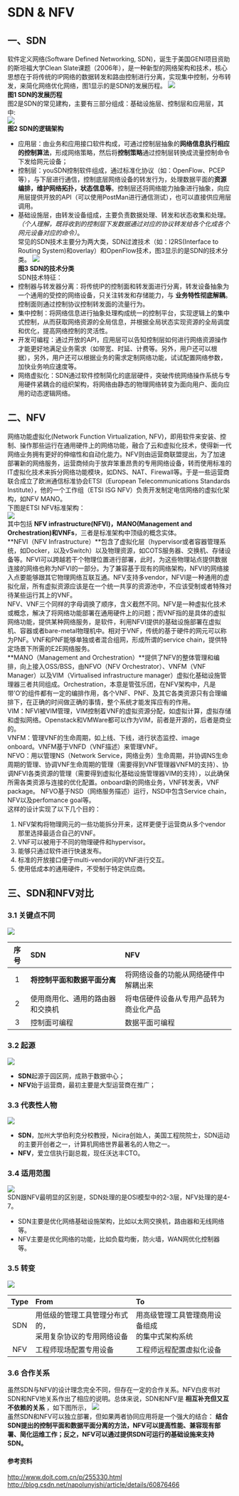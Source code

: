 SDN & NFV
================
## 一、SDN
软件定义网络(Software Defined Networking, SDN)，诞生于美国GENI项目资助的斯坦福大学Clean Slate课题（2006年），是一种新型的网络架构和技术，核心思想在于将传统的IP网络的数据转发和路由控制进行分离，实现集中控制，分布转发，来简化网络优化网络，图1显示的是SDN的发展历程。
![](./SDN路线.png) </br>
**图1 SDN的发展历程**</br>
图2是SDN的常见建构，主要有三部分组成：基础设施层、控制层和应用层，其中:</br>
![](./SDN逻辑架构.png) </br>
**图2 SDN的逻辑架构** </br>
-  应用层：由业务和应用接口软件构成，可通过控制层抽象的**网络信息执行相应的控制算法**，形成网络策略，然后将**控制策略**通过控制层转换成流量控制命令下发给网元设备；
-  控制层：youSDN控制软件组成，通过标准化协议（如：OpenFlow、PCEP等），与下层进行通信，控制底层网络设备的转发行为，处理数据平面的**资源编排，维护网络拓扑，状态信息等**。控制层还将网络能力抽象进行抽象，向应用层提供开放的API（可以使用PostMan进行通信测试），也可以直接供应用层调用。
-  基础设施层，由转发设备组成，主要负责数据处理、转发和状态收集和处理。*（个人理解，既将收到的控制层下发数据通过对应的协议转发给各个化成各个网元设备对应的命令）*。</br>
常见的SDN技术主要分为两大类，SDN过渡技术（如：I2RS(Interface to Routing System)和overlay）和OpenFlow技术，图3显示的是SDN的技术分类。
![](./SDN技术.png) </br>
**图3 SDN的技术分类**</br>
SDN技术特征：
-  控制器与转发器分离：将传统IP的控制面和转发面进行分离，转发设备抽象为一个通用的受控的网络设备，只关注转发和存储能力，与 **业务特性彻底解耦**。控制面则通过控制协议控制转发面的流量行为。
-  集中控制：将网络信息进行抽象处理构成统一的控制平台，实现逻辑上的集中式控制，从而获取网络资源的全局信息，并根据全局状态实现资源的全局调度和优化，提高网络控制的灵活性。
-  开发可编程：通过开放的API，应用层可以告知控制层如何进行网络资源操作才能更好地满足业务需求（如带宽、时延、计费等。另外，用户还可以根据），另外，用户还可以根据业务的需求定制网络功能，试试配置网络参数，加快业务响应速度等。
-  网络虚拟化：SDN通过软件控制简化的底层硬件，突破传统网络操作系统与专用硬件紧耦合的组织架构，将网络由静态的物理网络转变为面向用户、面向应用的动态逻辑网络。

## 二、NFV
网络功能虚拟化(Network Function Virtualization, NFV)，即用软件来安装、控制、操作那些运行在通用硬件上的网络功能，融合了云和虚拟化技术，使得新一代网络业务拥有更好的伸缩性和自动化能力。NFV则由运营商联盟提出，为了加速部署新的网络服务，运营商倾向于放弃笨重昂贵的专用网络设备，转而使用标准的IT虚拟化技术来拆分网络功能模块，如DNS、NAT、Firewall等。于是一些运营商联合成立了欧洲通信标准协会ETSI（European Telecommunications Standards Institute），他的一个工作组（ETSI ISG NFV）负责开发制定电信网络的虚拟化架构，如NFV MANO。</br>
下图是ETSI NFV标准架构： </br>
![](./ETSI_NFV标准架构.png) </br>
其中包括 **NFV infrastructure(NFVI)，MANO(Management and Orchestration)和VNFs**，三者是标准架构中顶级的概念实体。</br>
**NFVI（NFV Infrastructure）**包含了虚拟化层（hypervisor或者容器管理系统，如Docker，以及vSwitch）以及物理资源，如COTS服务器、交换机、存储设备等。NFVI可以跨越若干个物理位置进行部署，此时，为这些物理站点提供数据连接的网络也称为NFVI的一部分。为了兼容基于现有的网络架构，NFVI的网络接入点要能够跟其它物理网络互联互通。NFV支持多vendor，NFVI是一种通用的虚拟化层，所有虚拟资源应该是在一个统一共享的资源池中，不应该受制或者特殊对待某些运行其上的VNF。</br>
NFV、VNF三个同样的字母调换了顺序，含义截然不同。NFV是一种虚拟化技术或概念，解决了将网络功能部署在通用硬件上的问题；而VNF指的是具体的虚拟网络功能，提供某种网络服务，是软件，利用NFVI提供的基础设施部署在虚拟机、容器或者bare-metal物理机中。相对于VNF，传统的基于硬件的网元可以称为PNF。VNF和PNF能够单独或者混合组网，形成所谓的service chain，提供特定场景下所需的E2E网络服务。</br>
**MANO（Management and Orchestration）**提供了NFV的整体管理和编排，向上接入OSS/BSS，由NFVO（NFV Orchestrator）、VNFM（VNF Manager）以及VIM（Virtualised infrastructure manager）虚拟化基础设施管理器三者共同组成。Orchestration，本意是管弦乐团，在NFV架构中，凡是带’O’的组件都有一定的编排作用，各个VNF、PNF、及其它各类资源只有合理编排下，在正确的时间做正确的事情，整个系统才能发挥应有的作用。</br>
VIM：NFVI被VIM管理，VIM控制着VNF的虚拟资源分配，如虚拟计算，虚拟存储和虚拟网络。Openstack和VMWare都可以作为VIM，前者是开源的，后者是商业的。</br>
VNFM：管理VNF的生命周期，如上线、下线，进行状态监控、image onboard。VNFM基于VNFD（VNF描述）来管理VNF。</br>
NFVO：用以管理NS（Network Service，网络业务）生命周期，并协调NS生命周期的管理、协调VNF生命周期的管理（需要得到VNF管理器VNFM的支持）、协调NFVI各类资源的管理（需要得到虚拟化基础设施管理器VIM的支持），以此确保所需各类资源与连接的优化配置。onboard新的网络业务，VNF转发表，VNF package。 NFVO基于NSD（网络服务描述）运行，NSD中包含Service chain，NFV以及perfomance goal等。 </br>
这样的设计实现了以下几个目的：</br>
1. NFV架构将物理网元的一些功能拆分开来，这样更便于运营商从多个vendor那里选择最适合自己的VNF。
2. VNF可以被用于不同的物理硬件和hypervisor。
3. 能够只通过软件进行快速发布。
4. 标准的开放接口便于multi-vendor间的VNF进行交互。
5. 使用低成本的通用硬件，不受制于特定供应商。

## 三、SDN和NFV对比
### 3.1 关键点不同
![](./SDN和NFV区别1.jpg) </br>

| 序号     | SDN                                 | NFV                                       |
| :------: | :---------------------------------- | :---------------------------------------- |
| 1        | **将控制平面和数据平面分离**        | 将网络设备的功能从网络硬件中解耦出来      |
| 2        | 使用商用化、通用的路由器和交换机    | 将电信硬件设备从专用产品转为商业化产品    |
| 3        | 控制面可编程                        | 数据平面可编程                            |

### 3.2 起源
![](./SDN和NFV区别2.jpg) </br>
-  **SDN**起源于园区网，成熟于数据中心；
-  **NFV**始于运营商，最初主要是大型运营商在推广；

### 3.3 代表性人物
![](./SDN和NFV区别3.jpg) </br>
-  **SDN**，加州大学伯利克分校教授，Nicira创始人，美国工程院院士，SDN运动的主要开创者之一，计算机网络世界最著名的人物之一。
-  **NFV**，爱立信执行副总裁，现任沃达丰CTO。
### 3.4 适用范围
![](./SDN和NFV区别4.jpg) </br>
SDN跟NFV最明显的区别是，SDN处理的是OSI模型中的2-3层，NFV处理的是4-7。 </br>
-  SDN主要是优化网络基础设施架构，比如以太网交换机，路由器和无线网络等。
-  NFV主要是优化网络的功能，比如负载均衡，防火墙，WAN网优化控制器等。
### 3.5 转变
![](./SDN和NFV区别5.jpg) </br>  

| Type     | From                                                          | To                                                  |
| :------: | :------------------------------------------------------       | :----------------------------------------           |
| SDN      | 用低级的管理工具管理分布式的，</br>采用复杂协议的专用网络设备 | 用高级管理工具管理商用设备组成</br>的集中式架构系统 |
| NFV      | 工程师现场配置专用设备                                        | 工程师远程配置虚拟化设备                            |

### 3.6 合作关系
虽然SDN与NFV的设计理念完全不同，但存在一定的合作关系。NFV白皮书对SDN和NFV地关系作出了相应的说明。总体来说，SDN和NFV是 **相互补充但又互不依赖的关系** ，如下图所示，
![](./SDN和NFV的关系.png) </br> 
虽然SDN和NFV可以独立部署，但如果两者协同应用将是一个强大的结合： **结合SDN提出的控制平面和数据平面分离的方法，NFV可以提高性能、兼容现有部署、简化运维工作；反之，NFV可以通过提供SDN可运行的基础设施来支持SDN。**  



#### 参考资料
http://www.doit.com.cn/p/255330.html </br>
http://blog.csdn.net/napolunyishi/article/details/60876466 </br>

